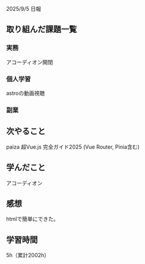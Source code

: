 
2025/9/5 日報
## 取り組んだ課題一覧


### 実務
アコーディオン開閉


### 個人学習
astroの動画視聴


### 副業



## 次やること
paiza
超Vue.js 完全ガイド2025 (Vue Router, Pinia含む)


## 学んだこと
アコーディオン


## 感想
htmlで簡単にできた。

## 学習時間
5h（累計2002h）

